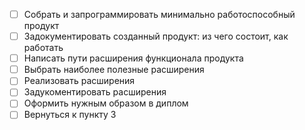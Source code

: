 - [ ] Собрать и запрограммировать минимально работоспособный продукт
- [ ] Задокументировать созданный продукт: из чего состоит, как работать
- [ ] Написать пути расширения функционала продукта
- [ ] Выбрать наиболее полезные расширения 
- [ ] Реализовать расширения
- [ ] Задукоментировать расширения
- [ ] Оформить нужным образом в диплом
- [ ] Вернуться к пункту 3